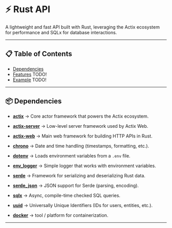 #  ⚡ Rust API
A lightweight and fast API built with Rust, leveraging the Actix ecosystem for performance and SQLx for database interactions.

---

## 📋 Table of Contents

- [Dependencies](#Dependencies)  
- [Features](#features) TODO!  
- [Example](#example)  TODO!

---

## 📦 Dependencies
- **[actix](https://crates.io/crates/actix)** → Core actor framework that powers the Actix ecosystem.  
- **[actix-server](https://crates.io/crates/actix-server)** → Low-level server framework used by Actix Web.  

- **[actix-web](https://crates.io/crates/actix-web)** → Main web framework for building HTTP APIs in Rust.  
- **[chrono](https://crates.io/crates/chrono)** → Date and time handling (timestamps, formatting, etc.).
  
- **[dotenv](https://crates.io/crates/dotenv)** → Loads environment variables from a `.env` file.
- **[env_logger](https://crates.io/crates/env_logger)** → Simple logger that works with environment variables.
    
- **[serde](https://crates.io/crates/serde)** → Framework for serializing and deserializing Rust data.
-  **[serde_json](https://crates.io/crates/serde_json)** → JSON support for Serde (parsing, encoding).
  
- **[sqlx](https://crates.io/crates/sqlx)** → Async, compile-time checked SQL queries.  
- **[uuid](https://crates.io/crates/uuid)** → Universally Unique Identifiers (IDs for users, entities, etc.).
  
- **[docker](https://formulae.brew.sh/formula/docker)** → tool / platform for containerization.
   
---







